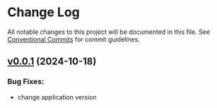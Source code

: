 # Change Log

All notable changes to this project will be documented in this file.
See [Conventional Commits](Https://conventionalcommits.org) for commit guidelines.

<!-- changelog -->

## [v0.0.1](https://github.com/andyl/conpipe/compare/v0.0.1...v0.0.1) (2024-10-18)




### Bug Fixes:

* change application version
